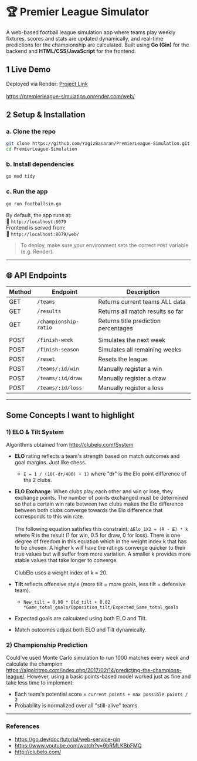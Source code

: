 # 🏆 Premier League Simulator

A web-based football league simulation app where teams play weekly fixtures, scores and stats are updated dynamically, and real-time predictions for the championship are calculated.
Built using **Go (Gin)** for the backend and **HTML/CSS/JavaScript** for the frontend.

## 1 Live Demo

Deployed via Render: [Project Link](https://premierleague-simulation.onrender.com)
<br><br>
https://premierleague-simulation.onrender.com/web/

## 2 Setup & Installation

### a. Clone the repo

```bash
git clone https://github.com/YagizBasaran/PremierLeague-Simulation.git
cd PremierLeague-Simulation
```

### b. Install dependencies

```bash
go mod tidy
```

### c. Run the app

```bash
go run footballsim.go
```

By default, the app runs at:  
📍 `http://localhost:8079`  
Frontend is served from:  
📍 `http://localhost:8079/web/`

> To deploy, make sure your environment sets the correct `PORT` variable (e.g. Render).

---

## 🌐 API Endpoints

| Method | Endpoint             | Description                          |
|--------|----------------------|--------------------------------------|
| GET    | `/teams`             | Returns current teams ALL data       |
| GET    | `/results`           | Returns all match results so far     |
| GET    | `/championship-ratio`| Returns title prediction percentages |
||||
| POST   | `/finish-week`       | Simulates the next week              |
| POST   | `/finish-season`     | Simulates all remaining weeks        |
| POST   | `/reset`             | Resets the league                    |
| POST   | `/teams/:id/win`     | Manually register a win              |
| POST   | `/teams/:id/draw`    | Manually register a draw             |
| POST   | `/teams/:id/loss`    | Manually register a loss             |

---

## Some Concepts I want to highlight

### 1) ELO & Tilt System
Algorithms obtained from http://clubelo.com/System
- **ELO** rating reflects a team's strength based on match outcomes and goal margins. Just like chess.
  - `E = 1 / (10(-dr/400) + 1)` where "dr" is the Elo point difference of the 2 clubs.

- **ELO Exchange**: When clubs play each other and win or lose, they exchange points. The number of points exchanged must be determined so that a certain win rate between two clubs makes the Elo difference between both clubs converge towards the Elo difference that corresponds to this win rate.<br><br>The following equation satisfies this constraint: `ΔElo_1X2 = (R - E) * k` <br>where R is the result (1 for win, 0.5 for draw, 0 for loss).
There is one degree of freedom in this equation which in the weight index k that has to be chosen. A higher k will have the ratings converge quicker to their true values but will suffer from more variation. A smaller k provides more stable values that take longer to converge.
<br><br>ClubElo uses a weight index of k = 20.

- **Tilt** reflects offensive style (more tilt = more goals, less tilt = defensive team).
  - `New_tilt = 0.98 * Old_tilt + 0.02 *Game_total_goals/Opposition_tilt/Expected_Game_total_goals`

 
- Expected goals are calculated using both ELO and Tilt.
- Match outcomes adjust both ELO and Tilt dynamically.

### 2) Championship Prediction
Could've used Monte Carlo simulation to run 1000 matches every week and calculate the champion https://algolritmo.com/index.php/2017/02/14/predicting-the-champions-league/. However, using a basic points-based model worked just as fine and take less time to implement:

- Each team's potential score = `current points + max possible points / 2`
- Probability is normalized over all "still-alive" teams.
---

### References
- https://go.dev/doc/tutorial/web-service-gin
- https://www.youtube.com/watch?v=9bRMLKBbFMQ
- http://clubelo.com/
